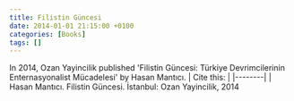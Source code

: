 ```yaml
---
title: Filistin Güncesi
date: 2014-01-01 21:15:00 +0100
categories: [Books]
tags: []
---
```




In 2014, Ozan Yayincilik published 'Filistin Güncesi: Türkiye Devrimcilerinin Enternasyonalist Mücadelesi' by Hasan Mantıcı.
| Cite this:   |
|--------|
| Hasan Mantıcı. Filistin Güncesi. İstanbul: Ozan Yayincilik, 2014

 